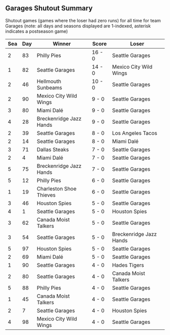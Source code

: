 ## Garages Shutout Summary



Shutout games (games where the loser had zero runs) for all time for team Garages (note: all days and seasons displayed are 1-indexed, asterisk indicates a postseason game)


| Sea | Day | Winner | Score | Loser | 
| ------ |------ |------ |------ |------ |
| 2 | 83 | Philly Pies | 16 - 0 | Seattle Garages | 
| 1 | 82 | Seattle Garages | 14 - 0 | Mexico City Wild Wings | 
| 2 | 46 | Hellmouth Sunbeams | 10 - 0 | Seattle Garages | 
| 2 | 90 | Mexico City Wild Wings | 9 - 0 | Seattle Garages | 
| 3 | 80 | Miami Dalé | 9 - 0 | Seattle Garages | 
| 4 | 28 | Breckenridge Jazz Hands | 9 - 0 | Seattle Garages | 
| 2 | 39 | Seattle Garages | 8 - 0 | Los Angeles Tacos | 
| 2 | 14 | Seattle Garages | 8 - 0 | Miami Dalé | 
| 3 | 71 | Dallas Steaks | 7 - 0 | Seattle Garages | 
| 2 | 4 | Miami Dalé | 7 - 0 | Seattle Garages | 
| 5 | 75 | Breckenridge Jazz Hands | 7 - 0 | Seattle Garages | 
| 5 | 12 | Philly Pies | 6 - 0 | Seattle Garages | 
| 1 | 19 | Charleston Shoe Thieves | 6 - 0 | Seattle Garages | 
| 3 | 46 | Houston Spies | 5 - 0 | Seattle Garages | 
| 4 | 1 | Seattle Garages | 5 - 0 | Houston Spies | 
| 3 | 62 | Canada Moist Talkers | 5 - 0 | Seattle Garages | 
| 3 | 54 | Seattle Garages | 5 - 0 | Breckenridge Jazz Hands | 
| 5 | 97 | Houston Spies | 5 - 0 | Seattle Garages | 
| 2 | 69 | Miami Dalé | 5 - 0 | Seattle Garages | 
| 1 | 90 | Seattle Garages | 4 - 0 | Hades Tigers | 
| 2 | 80 | Seattle Garages | 4 - 0 | Canada Moist Talkers | 
| 5 | 88 | Philly Pies | 4 - 0 | Seattle Garages | 
| 1 | 45 | Canada Moist Talkers | 4 - 0 | Seattle Garages | 
| 2 | 7 | Seattle Garages | 4 - 0 | Houston Spies | 
| 4 | 98 | Mexico City Wild Wings | 4 - 0 | Seattle Garages | 


